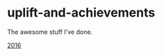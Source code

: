 # uplift-and-achievements
The awesome stuff I've done.

[2016](https://github.com/jenniferlynparsons/uplift-and-achievements/blob/master/2016.md)
